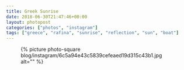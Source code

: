 ```yaml
---
title: Greek Sunrise
date: 2018-06-30T21:47:46+00:00
layout: photopost
categories: ["photos", "instagram"]
tags: ["greece", "rafina", "sunrise", "reflection", "sun", "boat"]
---
```


<figure class="photo photo--square">
  {% picture photo-square blog/instagram/6c5a94e43c5839cefeaed19d315c43b1.jpg alt="" %}
</figure>


